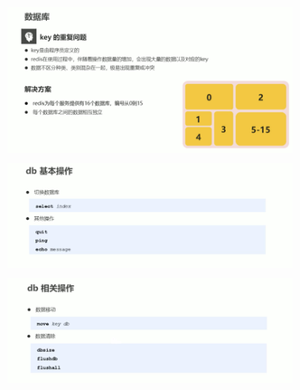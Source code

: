 ![image-20200220122533816](assets/image-20200220122533816.png)

![image-20200220122906189](assets/image-20200220122906189.png)

![image-20200220123507098](assets/image-20200220123507098.png)

